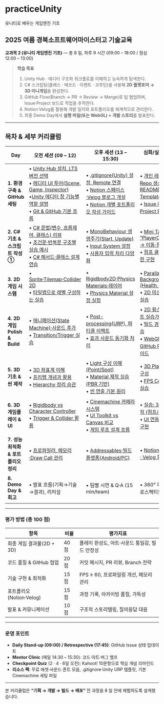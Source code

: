 # practiceUnity
유니티로 배우는 게임엔진 기초

## 2025 여름 경북소프트웨어마이스터고 기술교육

**교과목 2 (유니티 게임엔진 기초)** ― 총 8 일, 하루 9 시간 (09:00 – 18:00 / 점심 12:00 – 13:00)

> **학습 목표**
>
> 1. Unity Hub ‧ 에디터 구조와 워크플로를 이해하고 능숙하게 탐색한다.
> 2. C# 스크립팅(클래스 · 메쏘드 · 이벤트 · 코루틴)을 사용해 **2D 플랫포머 → 3D 미니게임**을 완성한다.
> 3. GitHub Flow(Branch → PR → Review → Merge)로 팀 협업하며, Issue·Project 보드로 작업을 추적한다.
> 4. Notion·Velog를 활용해 개발 일지와 포트폴리오를 체계적으로 관리한다.
> 5. 최종 Demo Day에서 **실행 파일(또는 WebGL) + 개발 스토리**를 발표한다.

---

## 목차 & 세부 커리큘럼

| Day                         | 오전 세션 (09 – 12)                                                                          | 오후 세션 (13 – 15:30)                                              | 심화/실습 (15:30 – 18)                                    | 일일 산출물 · 점검                                     |
| --------------------------- | ---------------------------------------------------------------------------------------- | --------------------------------------------------------------- | ----------------------------------------------------- | ----------------------------------------------- |
| **1. 환경 구축 & GitHub 세팅**    | • [Unity Hub 설치, LTS 버전 선택](./Day1/1-1.UnityHub설치LTS버전선택.md)<br>• [에디터 UI 투어(Scene, Game, Inspector)](./Day1/1-2.Unity에디터UI투어–SceneGameInspector창이해하기.md)<br>•[Unity 에디터 창 기능별 역할 설명](./Day1/1-2-1.Unity에디터창기능별역할설명.md)<br>• [Git & GitHub 기본 흐름](./Day1/1-3.Git&GitHub기본흐름.md)  | • [.gitignore(Unity) 설정, Remote 연결](./Day1/1-4.gitignore(Unity)설정Remote연결.md)<br>• [Notion 스페이스·Velog 블로그 개설](./Day1/1-5.Notion스페이스·Velog블로그개설.md)<br>• [Notion 개별 포트폴리오 작성 가이드](./Day1/1-5-1.Notion으로개별포트폴리오작성하기.md)  | • [개인 레포 + Org 팀 Repo 생성, README/Issue Template 작성](./Day1/1-6.개인레포+Org팀Repo생성READMEIssueTemplate작성.md)<br>• [Issue 라벨 및 Project Board 실습](./Day1/1-7.Issue라벨및ProjectBoard실습.md)        | ✔ Repo·Project 보드 생성<br>✔ Unity Sample Scene 커밋 |
| **2. C# 기초 & 스크립트 작성 ①**    | • [C# 문법(변수, 흐름제어, 클래스) 리뷰](./Day2/2-1.C샵문법리뷰.md)<br>• [조건문·반복문 구조별 실습 예시](./Day2/2-1-1.조건문·반복문구조별실습예시.md)<br>• [C# 메서드·클래스 설계 연습](./Day2/2-1-2.C샵메서드·클래스설계연습.md) | • [MonoBehaviour 생명주기(Start, Update)](./Day2/2-2.MonoBehaviour생명주기.md)<br>• [Input System 설정](./Day2/2-3.InputSystem설정하기.md)<br>• [사용자 입력 처리 다양화](./Day2/2-3-1.사용자입력처리다양화.md)        | • [Mini Task: “PlayerController.cs” → 이동·점프 구현](./Day2/2-4.MiniTask:`PlayerController.cs`–이동과점프구현.md)<br>• [점프 쿨타임/속도 제한 구현](./Day2/2-5.점프쿨타임속도제한구현.md)         | ✔ 캐릭터 이동 기능 PR + 코드리뷰                           |
| **3. 2D 게임 시스템**            | • [Sprite·Tilemap·Collider 2D](./Day3/3-1.SpriteTilemapCollider2D.md)<br>• [타일맵으로 레벨 구성하는 실습](./Day3/3-1-1.타일맵으로레벨구성하는실습.md)                                                | • [Rigidbody2D·Physics Materials·레이어](./Day3/3-2.Rigidbody2D·PhysicsMaterials·레이어.md)<br>• [Physics Material 설정 실험](./Day3/3-2-1.PhysicsMaterial설정실험.md)                             | • [Parallax Background, UI (Health, Score)](./Day3/3-3.ParallaxBackground&UI구현(HealthScore).md)<br>• [2D 미션 맵에 UI 반영 실습](./Day3/3-4.2D미션맵에UI반영실습.md)             | ✔ 2D Level 1 완성 & Prefab 정리                     |
| **4. 2D 게임 Polish & Build** | • [애니메이션(State Machine)·사운드 추가](Day4/4-1.애니메이션(StateMachine)·사운드추가.md)<br>• [Transition/Trigger 실습](./Day4/4-1-1.TransitionTrigger실습.md)                                              | • [Post-processing(URP), 파티클 이펙트](./Day4/4-2.Post-processing(URP)·파티클이펙트.md)<br>• [효과 사운드 동기화 처리](./Day4/4-2-1.효과사운드동기화처리.md)                                | • [2D 횡스크롤 프로젝트 실습가이드](./Day4/4-3.2D횡스크롤프로젝트실습가이드.md)<br>• [빌드 경량화 설정 연습](./Day4/4-3-1.빌드경량화설정연습.md)<br>• [WebGL 변환 및 GitHub Pages 배포 가이드](./Day4/4-3-2.WebGL변환및GitHubPages배포가이드.md)                         | ✔ 2D 횡스크롤 게임<br>✔ Velog Devlog 1편              |
| **5. 3D 기초 & 씬 제작**         | • [3D 좌표계 이해](Day5/5-1.3D좌표계이해.md)<br>• [프리팹 개념과 활용](Day5/5-2.프리팹개념과활용.md)<br>• [Hierarchy 정리 습관](Day5/5-3.Hierarchy정리습관.md)                                                          | • [Light 구성 이해 (Point/Spot)](Day5/5-4.Light구성이해(Point,Spot).md)<br>• [Material 제작 실습 (PBR 기반)](Day5/5-5.Material제작실습(PBR기반).md)<br>• [씬 연출 기본 원리]()                              | • [3D Playground 씬 구성](Day5/5-7.실습:3DPlayground씬구성.md)<br>• [FPS Controller 조작 실습](Day5/5-8.FPSController조작실습.md) | ✔ 3D 씬 스크린샷 PR<br>✔ PBR 머티리얼 적용 확인                                |
| **6. 3D 게임플레이 & UI**        | • [Rigidbody vs Character Controller](Day6/6-1.RigidbodyvsCharacterController.md)<br>• [Trigger & Collider 활용](Day6/6-2.Trigger&Collider활용.md)                                                         | • [Cinemachine 카메라 시스템](Day6/6-3.Cinemachine카메라시스템.md)<br>• [UI Toolkit vs Canvas 비교](Day6/6-4.UIToolkitvsCanvas비교.md)<br>• [게임 루프 설계 흐름](Day6/6-5.게임루프설계흐름.md)                                 | • [실습: 3D 미션 2종 제작 (점프/수집)](Day6/6-6.실습:3D미션2종제작(점프,수집))<br>• [UI 연동 및 게임 루프 구현](Day6/6-7.UI연동및게임루프구현.md)                       | ✔ 3D 미션 2개 클리어 가능<br>✔ UI 연동 체크 + PR                               |
| **7. 성능 최적화 & 포트폴리오 정리**    | • [프로파일러, 메모리·Draw Call 관리]()                                                                | • [Addressables·빌드 플랫폼(Android/PC)]()                               | • [Notion Case Study · Velog 회고 작성]()                     | ✔ 빌드 사이즈 < 100 MB<br>✔ 포트폴리오 초안                 |
| **8. Demo Day & 회고**        | • 발표 흐름(기획→기술→결과), 리허설                                                                   | • 팀별 시연 & Q·A (15 min/team)                                     | • 360° 피드백 · 레트로스펙티브                                  | ✔ 최종 Tag v1.0<br>✔ 수료증 & 포트폴리오 완료               |

---

### 평가 방법 (총 100 점)

| 항목                  | 비율   | 평가지표                        |
| ------------------- | ---- | --------------------------- |
| 최종 게임 결과물(2D + 3D)  | 40 점 | 플레이 완성도, 아트·사운드 통일감, 빌드 안정성 |
| 코드 품질 & GitHub 협업   | 20 점 | 커밋 메시지, PR 리뷰, Branch 전략    |
| 기술 구현 & 최적화         | 15 점 | FPS ≥ 60, 프로파일링 개선, 메모리 관리  |
| 포트폴리오(Notion·Velog) | 15 점 | 과정 기록, 아카이빙 품질, 가독성         |
| 발표 & 커뮤니케이션         | 10 점 | 구조적 스토리텔링, 질의응답 대응          |

---

### 운영 포인트

* **Daily Stand-up (09:00) / Retrospective (17:45)**: GitHub Issue 상태 업데이트
* **Mentor Clinic** (매일 14:30 – 15:30): 코드·아트·버그 헬프
* **Checkpoint Quiz** (2 · 4 · 6일 오전): Kahoot! 10문항으로 핵심 개념 리마인드
* **리소스 팩**: 무료 애셋·사운드·폰트 모음, .gitignore·Unity URP 템플릿, 기본 Cinemachine 세팅 파일

---

본 커리큘럼은 **“기획 → 개발 → 빌드 → 배포”** 전 과정을 8 일 안에 체험하도록 설계했습니다.

